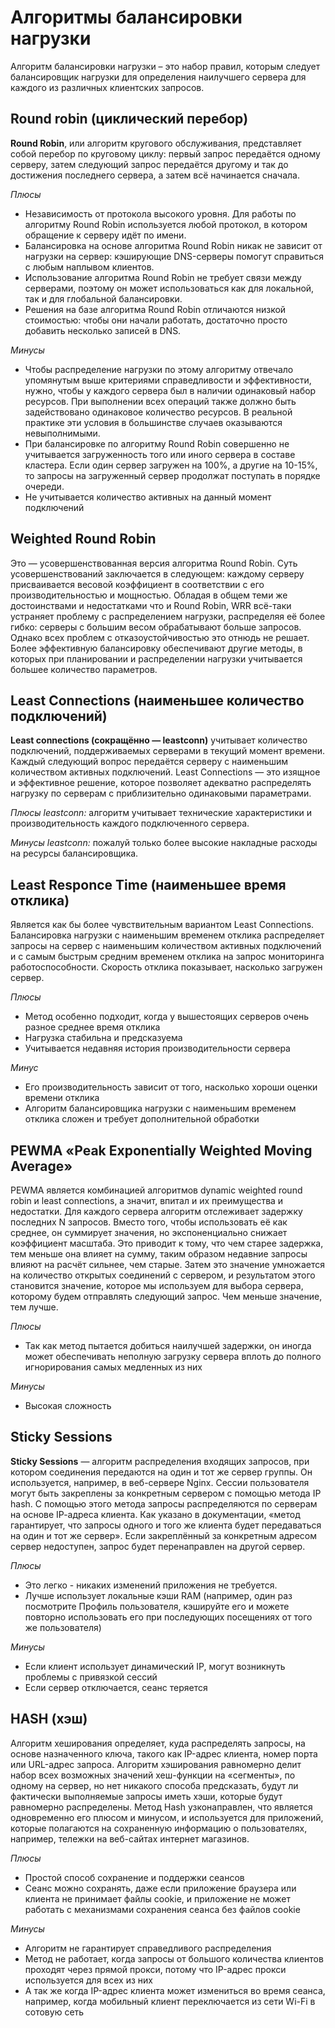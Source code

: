 # Алгоритмы балансировки нагрузки

Алгоритм балансировки нагрузки – это набор правил, которым следует балансировщик нагрузки для определения наилучшего сервера для каждого из различных клиентских запросов.

## Round robin (циклический перебор)

**Round Robin**, или алгоритм кругового обслуживания, представляет собой перебор по круговому циклу: первый запрос передаётся одному серверу, затем следующий запрос передаётся другому и так до достижения последнего сервера, а затем всё начинается сначала.

*Плюсы*
- Независимость от протокола высокого уровня. Для работы по алгоритму Round Robin используется любой протокол, в котором обращение к серверу идёт по имени.
- Балансировка на основе алгоритма Round Robin никак не зависит от нагрузки на сервер: кэширующие DNS-серверы помогут справиться с любым наплывом клиентов.
- Использование алгоритма Round Robin не требует связи между серверами, поэтому он может использоваться как для локальной, так и для глобальной балансировки.
- Решения на базе алгоритма Round Robin отличаются низкой стоимостью: чтобы они начали работать, достаточно просто добавить несколько записей в DNS.

*Минусы*
- Чтобы распределение нагрузки по этому алгоритму отвечало упомянутым выше критериями справедливости и эффективности, нужно, чтобы у каждого сервера был в наличии одинаковый набор ресурсов. При выполнении всех операций также должно быть задействовано одинаковое количество ресурсов. В реальной практике эти условия в большинстве случаев оказываются невыполнимыми.
- При балансировке по алгоритму Round Robin совершенно не учитывается загруженность того или иного сервера в составе кластера. Если один сервер загружен на 100%, а другие на 10-15%, то запросы на загруженный сервер продолжат поступать в порядке очереди.
- Не учитывается количество активных на данный момент подключений

## Weighted Round Robin
Это — усовершенствованная версия алгоритма Round Robin. Суть усовершенствований заключается в следующем: каждому серверу присваивается весовой коэффициент в соответствии с его производительностью и мощностью. Обладая в общем теми же достоинствами и недостатками что и Round Robin, WRR всё-таки устраняет проблему с распределением нагрузки, распределяя её более гибко: серверы с большим весом обрабатывают больше запросов. Однако всех проблем с отказоустойчивостью это отнюдь не решает. Более эффективную балансировку обеспечивают другие методы, в которых при планировании и распределении нагрузки учитывается большее количество параметров.

## Least Connections (наименьшее количество подключений)

**Least connections (сокращённо — leastconn)** учитывает количество подключений, поддерживаемых серверами в текущий момент времени. Каждый следующий вопрос передаётся серверу с наименьшим количеством активных подключений. Least Connections — это изящное и эффективное решение, которое позволяет адекватно распределять нагрузку по серверам с приблизительно одинаковыми параметрами.

*Плюсы leastconn:* алгоритм учитывает технические характеристики и производительность каждого подключенного сервера. 

*Минусы leastconn:* пожалуй только более высокие накладные расходы на ресурсы балансировщика.

## Least Responce Time (наименьшее время отклика)

Является как бы более чувствительным вариантом Least Connections. Балансировка нагрузки с наименьшим временем отклика распределяет запросы на сервер с наименьшим количеством активных подключений и с самым быстрым средним временем отклика на запрос мониторинга работоспособности. Скорость отклика показывает, насколько загружен сервер.

*Плюсы*
- Метод особенно подходит, когда у вышестоящих серверов очень разное среднее время отклика
- Нагрузка стабильна и предсказуема
- Учитывается недавняя история производительности сервера

*Минус*
- Его производительность зависит от того, насколько хороши оценки времени отклика
- Алгоритм балансировщика нагрузки с наименьшим временем отклика сложен и требует дополнительной обработки

## PEWMA «Peak Exponentially Weighted Moving Average»

PEWMA является комбинацией алгоритмов dynamic weighted round robin и least connections, а значит, впитал и их преимущества и недостатки. Для каждого сервера алгоритм отслеживает задержку последних N запросов. Вместо того, чтобы использовать её как среднее, он суммирует значения, но экспоненциально снижает коэффициент масштаба. Это приводит к тому, что чем старее задержка, тем меньше она влияет на сумму, таким образом недавние запросы влияют на расчёт сильнее, чем старые. Затем это значение умножается на количество открытых соединений с сервером, и результатом этого становится значение, которое мы используем для выбора сервера, которому будем отправлять следующий запрос. Чем меньше значение, тем лучше.

*Плюсы*
- Так как метод пытается добиться наилучшей задержки, он иногда может обеспечивать неполную загрузку сервера вплоть до полного игнорирования самых медленных из них

*Минусы*
- Высокая сложность

## Sticky Sessions

**Sticky Sessions** — алгоритм распределения входящих запросов, при котором соединения передаются на один и тот же сервер группы. Он используется, например, в веб-сервере Nginx. Сессии пользователя могут быть закреплены за конкретным сервером с помощью метода IP hash. С помощью этого метода запросы распределяются по серверам на основе IP-aдреса клиента. Как указано в документации, «метод гарантирует, что запросы одного и того же клиента будет передаваться на один и тот же сервер». Если закреплённый за конкретным адресом сервер недоступен, запрос будет перенаправлен на другой сервер.

*Плюсы*
- Это легко - никаких изменений приложения не требуется.
- Лучше использует локальные кэши RAM (например, один раз посмотрите Профиль пользователя, кэшируйте его и можете повторно использовать его при последующих посещениях от того же пользователя)

*Минусы*
- Если клиент использует динамический IP, могут возникнуть проблемы с привязкой сессий
- Если сервер отключается, сеанс теряется

## HASH (хэш)

Алгоритм хеширования определяет, куда распределять запросы, на основе назначенного ключа, такого как IP-адрес клиента, номер порта или URL-адрес запроса. Алгоритм хэширования равномерно делит набор всех возможных значений хеш-функции на «сегменты», по одному на сервер, но нет никакого способа предсказать, будут ли фактически выполняемые запросы иметь хэши, которые будут равномерно распределены. Метод Hash узконаправлен, что является одновременно его плюсом и минусом, и используется для приложений, которые полагаются на сохраненную информацию о пользователях, например, тележки на веб-сайтах интернет магазинов.

*Плюсы*
- Простой способ сохранение и поддержки сеансов
- Сеанс можно сохранять, даже если приложение браузера или клиента не принимает файлы cookie, и приложение не может работать с механизмами сохранения сеанса без файлов cookie

*Минусы*
- Алгоритм не гарантирует справедливого распределения
- Метод не работает, когда запросы от большого количества клиентов проходят через прямой прокси, потому что IP-адрес прокси используется для всех из них
- А так же когда IP-адрес клиента может измениться во время сеанса, например, когда мобильный клиент переключается из сети Wi-Fi в сотовую сеть
